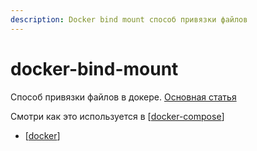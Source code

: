 ```yaml
---
description: Docker bind mount способ привязки файлов
---
```

# docker-bind-mount

Способ привязки файлов в докере. [Основная статья](https://docs.docker.com/storage/bind-mounts/)

Смотри как это используется в [[docker-compose]]

- [[docker]]

[//begin]: # "Autogenerated link references for markdown compatibility"
[docker-compose]: docker-compose "Docker-compose"
[docker]: docker "Docker"
[//end]: # "Autogenerated link references"